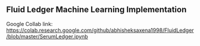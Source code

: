 ## Fluid Ledger Machine Learning Implementation

Google Collab link: https://colab.research.google.com/github/abhisheksaxena1998/FluidLedger/blob/master/SerumLedger.ipynb
